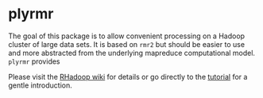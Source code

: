 



# plyrmr

The goal of this package is to allow convenient processing on a Hadoop cluster of large data sets. It is based on `rmr2` but should be easier to use and more abstracted from the underlying mapreduce computational model. `plyrmr` provides

Please visit the [RHadoop wiki](/RevolutionAnalytics/RHadoop/wiki) for details or go directly to the [tutorial](docs/tutorial.md) for a gentle introduction.



